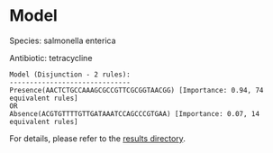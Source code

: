 
# Model

Species: salmonella enterica

Antibiotic: tetracycline

```
Model (Disjunction - 2 rules):
------------------------------
Presence(AACTCTGCCAAAGCGCCGTTCGCGGTAACGG) [Importance: 0.94, 74 equivalent rules]
OR
Absence(ACGTGTTTTGTTGATAAATCCAGCCCGTGAA) [Importance: 0.07, 14 equivalent rules]

```

For details, please refer to the [results directory](../../../../../results/scm_b/salmonella%20enterica/tetracycline/repeat_4/).

